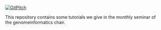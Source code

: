[![GitPitch](https://gitpitch.com/assets/badge.svg)](https://gitpitch.com/eqt/tutorials/master?grs=github&t=moon)

This repository contains some tutorials we give in the monthly seminar of the genomeinformatics chair.

